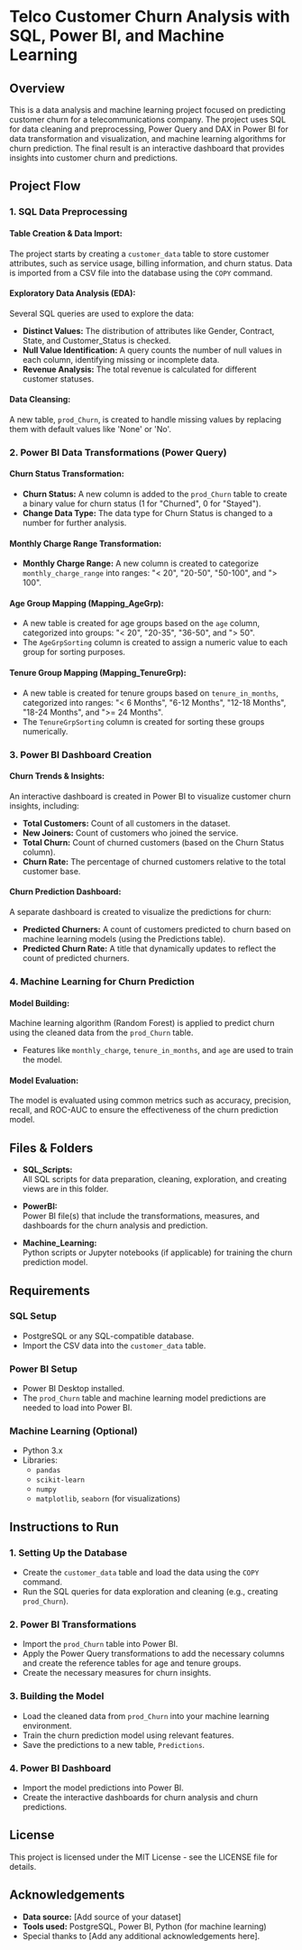 # Telco Customer Churn Analysis with SQL, Power BI, and Machine Learning

## Overview

This is a data analysis and machine learning project focused on predicting customer churn for a telecommunications company. The project uses SQL for data cleaning and preprocessing, Power Query and DAX in Power BI for data transformation and visualization, and machine learning algorithms for churn prediction. The final result is an interactive dashboard that provides insights into customer churn and predictions.

## Project Flow

### 1. **SQL Data Preprocessing**

#### Table Creation & Data Import:
The project starts by creating a `customer_data` table to store customer attributes, such as service usage, billing information, and churn status. Data is imported from a CSV file into the database using the `COPY` command.

#### Exploratory Data Analysis (EDA):
Several SQL queries are used to explore the data:
- **Distinct Values:** The distribution of attributes like Gender, Contract, State, and Customer_Status is checked.
- **Null Value Identification:** A query counts the number of null values in each column, identifying missing or incomplete data.
- **Revenue Analysis:** The total revenue is calculated for different customer statuses.

#### Data Cleansing:
A new table, `prod_Churn`, is created to handle missing values by replacing them with default values like 'None' or 'No'.

### 2. **Power BI Data Transformations (Power Query)**

#### Churn Status Transformation:
- **Churn Status:** A new column is added to the `prod_Churn` table to create a binary value for churn status (1 for "Churned", 0 for "Stayed").
- **Change Data Type:** The data type for Churn Status is changed to a number for further analysis.

#### Monthly Charge Range Transformation:
- **Monthly Charge Range:** A new column is created to categorize `monthly_charge_range` into ranges: "< 20", "20-50", "50-100", and "> 100".

#### Age Group Mapping (Mapping_AgeGrp):
- A new table is created for age groups based on the `age` column, categorized into groups: "< 20", "20-35", "36-50", and "> 50".
- The `AgeGrpSorting` column is created to assign a numeric value to each group for sorting purposes.

#### Tenure Group Mapping (Mapping_TenureGrp):
- A new table is created for tenure groups based on `tenure_in_months`, categorized into ranges: "< 6 Months", "6-12 Months", "12-18 Months", "18-24 Months", and ">= 24 Months".
- The `TenureGrpSorting` column is created for sorting these groups numerically.

### 3. **Power BI Dashboard Creation**

#### Churn Trends & Insights:
An interactive dashboard is created in Power BI to visualize customer churn insights, including:
- **Total Customers:** Count of all customers in the dataset.
- **New Joiners:** Count of customers who joined the service.
- **Total Churn:** Count of churned customers (based on the Churn Status column).
- **Churn Rate:** The percentage of churned customers relative to the total customer base.

#### Churn Prediction Dashboard:
A separate dashboard is created to visualize the predictions for churn:
- **Predicted Churners:** A count of customers predicted to churn based on machine learning models (using the Predictions table).
- **Predicted Churn Rate:** A title that dynamically updates to reflect the count of predicted churners.

### 4. **Machine Learning for Churn Prediction**

#### Model Building:
Machine learning algorithm (Random Forest) is applied to predict churn using the cleaned data from the `prod_Churn` table.
- Features like `monthly_charge`, `tenure_in_months`, and `age` are used to train the model.

#### Model Evaluation:
The model is evaluated using common metrics such as accuracy, precision, recall, and ROC-AUC to ensure the effectiveness of the churn prediction model.

## Files & Folders

- **SQL_Scripts:**  
  All SQL scripts for data preparation, cleaning, exploration, and creating views are in this folder.

- **PowerBI:**  
  Power BI file(s) that include the transformations, measures, and dashboards for the churn analysis and prediction.

- **Machine_Learning:**  
  Python scripts or Jupyter notebooks (if applicable) for training the churn prediction model.

## Requirements

### SQL Setup
- PostgreSQL or any SQL-compatible database.
- Import the CSV data into the `customer_data` table.

### Power BI Setup
- Power BI Desktop installed.
- The `prod_Churn` table and machine learning model predictions are needed to load into Power BI.

### Machine Learning (Optional)
- Python 3.x
- Libraries:
  - `pandas`
  - `scikit-learn`
  - `numpy`
  - `matplotlib`, `seaborn` (for visualizations)

## Instructions to Run

### 1. **Setting Up the Database**
- Create the `customer_data` table and load the data using the `COPY` command.
- Run the SQL queries for data exploration and cleaning (e.g., creating `prod_Churn`).

### 2. **Power BI Transformations**
- Import the `prod_Churn` table into Power BI.
- Apply the Power Query transformations to add the necessary columns and create the reference tables for age and tenure groups.
- Create the necessary measures for churn insights.

### 3. **Building the Model**
- Load the cleaned data from `prod_Churn` into your machine learning environment.
- Train the churn prediction model using relevant features.
- Save the predictions to a new table, `Predictions`.

### 4. **Power BI Dashboard**
- Import the model predictions into Power BI.
- Create the interactive dashboards for churn analysis and churn predictions.

## License

This project is licensed under the MIT License - see the LICENSE file for details.

## Acknowledgements
- **Data source:** [Add source of your dataset]
- **Tools used:** PostgreSQL, Power BI, Python (for machine learning)
- Special thanks to [Add any additional acknowledgements here].


